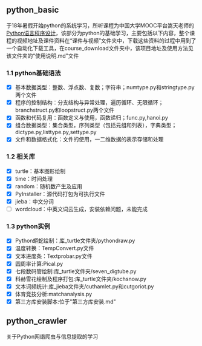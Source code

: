 ## python_basic

于18年暑假开始python的系统学习，所听课程为中国大学MOOC平台嵩天老师的[Python语言程序设计](https://www.icourse163.org/course/BIT-268001)，该部分为python的基础学习，主要包括以下内容，整个课程的视频地址及课件资料在“课件与视频”文件夹中，下载这些资料的过程中用到了一个自动化下载工具，在course_download文件夹中，该项目地址及使用方法见该文件夹的“使用说明.md"文件

### 1.1 python基础语法

- [x] 基本数据类型：整数、浮点数、复数；字符串；numtype.py和stringtype.py两个文件
- [x] 程序的控制结构：分支结构与异常处理，遍历循环、无限循环；branchstruct.py和loopstruct.py两个文件
- [x] 函数和代码复用：函数定义与使用，函数递归；func.py,hanoi.py
- [x] 组合数据类型：集合类型，序列类型（包括元组和列表），字典类型；dictype.py,listtype.py,settype.py
- [x] 文件和数据格式化：文件的使用，一二维数据的表示存储和处理

### 1.2 相关库

- [x] turtle：基本图形绘制
- [x] time：时间处理
- [x] random：随机数产生及应用
- [x] PyInstaller：源代码打包为可执行文件
- [x] jieba：中文分词
- [ ] wordcloud：中英文词云生成，安装依赖问题，未能完成

### 1.3 python实例

- [x] Python蟒蛇绘制：库_turtle文件夹/pythondraw.py
- [x] 温度转换：TempConvert.py文件
- [x] 文本进度条：Textprobar.py文件
- [x] 圆周率计算:Pical.py
- [x] 七段数码管绘制:库_turtle文件夹/seven_digtube.py
- [x] 科赫雪花绘制及程序打包:库_turtle文件夹/kochsnow.py
- [x] 文本词频统计:库_jieba文件夹/cuthamlet.py和cutgoriot.py
- [x] 体育竞技分析:matchanalysis.py
- [x] 第三方库安装脚本:位于"第三方库安装.md"

## python_crawler

关于Python网络爬虫与信息提取的学习

